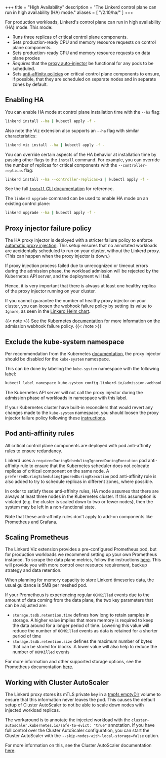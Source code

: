 +++
title = "High Availability"
description = "The Linkerd control plane can run in high availability (HA) mode."
aliases = [
  "/2.10/ha/"
]
+++

For production workloads, Linkerd's control plane can run in high availability
(HA) mode. This mode:

* Runs three replicas of critical control plane components.
* Sets production-ready CPU and memory resource requests on control plane
  components.
* Sets production-ready CPU and memory resource requests on data plane proxies
* *Requires* that the [proxy auto-injector](../proxy-injection/) be
  functional for any pods to be scheduled.
* Sets [anti-affinity
  policies](https://kubernetes.io/docs/concepts/configuration/assign-pod-node/#affinity-and-anti-affinity)
  on critical control plane components to ensure, if possible, that they are
  scheduled on separate nodes and in separate zones by default.

## Enabling HA

You can enable HA mode at control plane installation time with the `--ha` flag:

```bash
linkerd install --ha | kubectl apply -f -
```

Also note the Viz extension also supports an `--ha` flag with similar
characteristics:

```bash
linkerd viz install --ha | kubectl apply -f -
```

You can override certain aspects of the HA behavior at installation time by
passing other flags to the `install` command. For example, you can override the
number of replicas for critical components with the `--controller-replicas`
flag:

```bash
linkerd install --ha --controller-replicas=2 | kubectl apply -f -
```

See the full [`install` CLI documentation](../../reference/cli/install/) for
reference.

The `linkerd upgrade` command can be used to enable HA mode on an existing
control plane:

```bash
linkerd upgrade --ha | kubectl apply -f -
```

## Proxy injector failure policy

The HA proxy injector is deployed with a stricter failure policy to enforce
[automatic proxy injection](../proxy-injection/). This setup ensures
that no annotated workloads are accidentally scheduled to run on your cluster,
without the Linkerd proxy. (This can happen when the proxy injector is down.)

If proxy injection process failed due to unrecognized or timeout errors during
the admission phase, the workload admission will be rejected by the Kubernetes
API server, and the deployment will fail.

Hence, it is very important that there is always at least one healthy replica
of the proxy injector running on your cluster.

If you cannot guarantee the number of healthy proxy injector on your cluster,
you can loosen the webhook failure policy by setting its value to `Ignore`, as
seen in the
[Linkerd Helm chart](https://github.com/linkerd/linkerd2/blob/803511d77b33bd9250b4a7fecd36752fcbd715ac/charts/linkerd2/templates/proxy-injector-rbac.yaml#L98).

{{< note >}}
See the Kubernetes
[documentation](https://kubernetes.io/docs/reference/access-authn-authz/extensible-admission-controllers/#failure-policy)
for more information on the admission webhook failure policy.
{{< /note >}}

## Exclude the kube-system namespace

Per recommendation from the Kubernetes
[documentation](https://kubernetes.io/docs/reference/access-authn-authz/extensible-admission-controllers/#avoiding-operating-on-the-kube-system-namespace),
the proxy injector should be disabled for the `kube-system` namespace.

This can be done by labeling the `kube-system` namespace with the following
label:

```bash
kubectl label namespace kube-system config.linkerd.io/admission-webhooks=disabled
```

The Kubernetes API server will not call the proxy injector during the admission
phase of workloads in namespace with this label.

If your Kubernetes cluster have built-in reconcilers that would revert any changes
made to the `kube-system` namespace, you should loosen the proxy injector
failure policy following these [instructions](#proxy-injector-failure-policy).

## Pod anti-affinity rules

All critical control plane components are deployed with pod anti-affinity rules
to ensure redundancy.

Linkerd uses a `requiredDuringSchedulingIgnoredDuringExecution` pod
anti-affinity rule to ensure that the Kubernetes scheduler does not colocate
replicas of critical component on the same node. A
`preferredDuringSchedulingIgnoredDuringExecution` pod anti-affinity rule is also
added to try to schedule replicas in different zones, where possible.

In order to satisfy these anti-affinity rules, HA mode assumes that there
are always at least three nodes in the Kubernetes cluster. If this assumption is
violated (e.g. the cluster is scaled down to two or fewer nodes), then the
system may be left in a non-functional state.

Note that these anti-affinity rules don't apply to add-on components like
Prometheus and Grafana.

## Scaling Prometheus

The Linkerd Viz extension provides a pre-configured Prometheus pod, but for
production workloads we recommend setting up your own Prometheus instance. To
scrape the data plane metrics, follow the instructions
[here](../../tasks/external-prometheus/). This will provide you
with more control over resource requirement, backup strategy and data retention.

When planning for memory capacity to store Linkerd timeseries data, the usual
guidance is 5MB per meshed pod.

If your Prometheus is experiencing regular `OOMKilled` events due to the amount
of data coming from the data plane, the two key parameters that can be adjusted
are:

* `storage.tsdb.retention.time` defines how long to retain samples in storage.
  A higher value implies that more memory is required to keep the data around
  for a longer period of time. Lowering this value will reduce the number of
  `OOMKilled` events as data is retained for a shorter period of time
* `storage.tsdb.retention.size` defines the maximum number of bytes that can be
  stored for blocks. A lower value will also help to reduce the number of
  `OOMKilled` events

For more information and other supported storage options, see the Prometheus
documentation
[here](https://prometheus.io/docs/prometheus/latest/storage/#operational-aspects).

## Working with Cluster AutoScaler

The Linkerd proxy stores its mTLS private key in a
[tmpfs emptyDir](https://kubernetes.io/docs/concepts/storage/volumes/#emptydir)
volume to ensure that this information never leaves the pod. This causes the
default setup of Cluster AutoScaler to not be able to scale down nodes with
injected workload replicas.

The workaround is to annotate the injected workload with the
`cluster-autoscaler.kubernetes.io/safe-to-evict: "true"` annotation. If you
have full control over the Cluster AutoScaler configuration, you can start the
Cluster AutoScaler with the `--skip-nodes-with-local-storage=false` option.

For more information on this, see the Cluster AutoScaler documentation
[here](https://github.com/kubernetes/autoscaler/blob/master/cluster-autoscaler/FAQ.md#what-types-of-pods-can-prevent-ca-from-removing-a-node).
